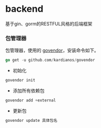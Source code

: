 # backend
基于gin、gorm的RESTFUL风格的后端框架

### 包管理器
包管理器，使用的 [govendor](https://github.com/kardianos/govendor)，安装命令如下。
```go
go get -u github.com/kardianos/govendor
```
- 初始化
```go
govendor init
```
- 添加所有依赖包
```go
govendor add +external
```
- 更新包
```go
govendor update 具体包名
```